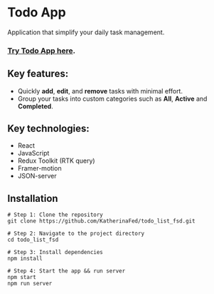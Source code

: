 # Todo App
Application that simplify your daily task management.

### [Try Todo App here](https://todo-app-react-d1d856615e9f.herokuapp.com/).

## Key features:
- Quickly **add**, **edit**, and **remove** tasks with minimal effort.
- Group your tasks into custom categories such as **All**,  **Active** and **Completed**.

## Key technologies:
- React
- JavaScript
- Redux Toolkit (RTK query)
- Framer-motion
- JSON-server

## Installation
```
# Step 1: Clone the repository
git clone https://github.com/KatherinaFed/todo_list_fsd.git

# Step 2: Navigate to the project directory  
cd todo_list_fsd

# Step 3: Install dependencies 
npm install

# Step 4: Start the app && run server
npm start 
npm run server
```
